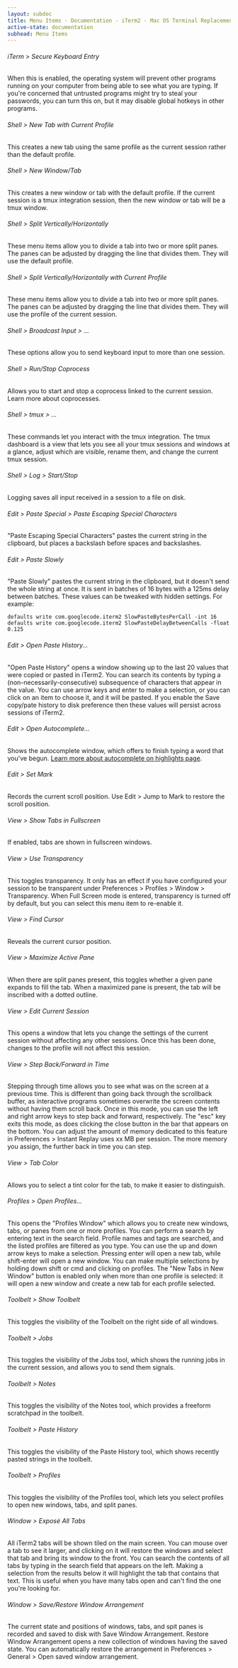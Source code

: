 ```yaml
---
layout: subdoc
title: Menu Items - Documentation - iTerm2 - Mac OS Terminal Replacement
active-state: documentation
subhead: Menu Items
---
```

<h6 class="question">iTerm > Secure Keyboard Entry</h6>
When this is enabled, the operating system will prevent other programs running on your computer from being able to see what you are typing. If you're concerned that untrusted programs might try to steal your passwords, you can turn this on, but it may disable global hotkeys in other programs.
<h6 class="question">Shell > New Tab with Current Profile</h6>
This creates a new tab using the same profile as the current session rather than the default profile.
<h6 class="question">Shell > New Window/Tab</h6>
This creates a new window or tab with the default profile. If the current session is a tmux integration session, then the new window or tab will be a tmux window.
<h6 class="question">Shell > Split Vertically/Horizontally</h6>
These menu items allow you to divide a tab into two or more split panes. The panes can be adjusted by dragging the line that divides them. They will use the default profile.
<h6 class="question">Shell > Split Vertically/Horizontally with Current Profile</h6>
These menu items allow you to divide a tab into two or more split panes. The panes can be adjusted by dragging the line that divides them. They will use the profile of the current session.
<h6 class="question">Shell > Broadcast Input > ...</h6>
These options allow you to send keyboard input to more than one session.
<h6 class="question">Shell > Run/Stop Coprocess</h6>
Allows you to start and stop a coprocess linked to the current session. Learn more about coprocesses.
<h6 class="question">Shell > tmux > ...</h6>
These commands let you interact with the tmux integration. The tmux dashboard is a view that lets you see all your tmux sessions and windows at a glance, adjust which are visible, rename them, and change the current tmux session.
<h6 class="question">Shell > Log > Start/Stop</h6>
Logging saves all input received in a session to a file on disk.
<h6 class="question">Edit > Paste Special > Paste Escaping Special Characters</h6>
"Paste Escaping Special Characters" pastes the current string in the clipboard, but places a backslash before spaces and backslashes.
<h6 class="question">Edit > Paste Slowly</h6>
"Paste Slowly" pastes the current string in the clipboard, but it doesn't send the whole string at once. It is sent in batches of 16 bytes with a 125ms delay between batches. These values can be tweaked with hidden settings. For example:

    defaults write com.googlecode.iterm2 SlowPasteBytesPerCall -int 16
    defaults write com.googlecode.iterm2 SlowPasteDelayBetweenCalls -float 0.125

<h6 class="question">Edit > Open Paste History...</h6>
"Open Paste History" opens a window showing up to the last 20 values that were copied or pasted in iTerm2. You can search its contents by typing a (non-necessarily-consecutive) subsequence of characters that appear in the value. You can use arrow keys and enter to make a selection, or you can click on an item to choose it, and it will be pasted. If you enable the Save copy/pate history to disk preference then these values will persist across sessions of iTerm2.
<h6 class="question">Edit > Open Autocomplete...</h6>
Shows the autocomplete window, which offers to finish typing a word that you've begun. <a href="documentation-highlights.html">Learn more about autocomplete on highlights page</a>.
<h6 class="question">Edit > Set Mark</h6>
Records the current scroll position. Use Edit > Jump to Mark to restore the scroll position.
<h6 class="question">View > Show Tabs in Fullscreen</h6>
If enabled, tabs are shown in fullscreen windows.
<h6 class="question">View > Use Transparency</h6>
This toggles transparency. It only has an effect if you have configured your session to be transparent under Preferences > Profiles > Window > Transparency. When Full Screen mode is entered, transparency is turned off by default, but you can select this menu item to re-enable it.
<h6 class="question">View > Find Cursor</h6>
Reveals the current cursor position.
<h6 class="question">View > Maximize Active Pane</h6>
When there are split panes present, this toggles whether a given pane expands to fill the tab. When a maximized pane is present, the tab will be inscribed with a dotted outline.
<h6 class="question">View > Edit Current Session</h6>
This opens a window that lets you change the settings of the current session without affecting any other sessions. Once this has been done, changes to the profile will not affect this session.
<h6 class="question">View > Step Back/Forward in Time</h6>
Stepping through time allows you to see what was on the screen at a previous time. This is different than going back through the scrollback buffer, as interactive programs sometimes overwrite the screen contents without having them scroll back. Once in this mode, you can use the left and right arrow keys to step back and forward, respectively. The "esc" key exits this mode, as does clicking the close button in the bar that appears on the bottom. You can adjust the amount of memory dedicated to this feature in Preferences > Instant Replay uses xx MB per session. The more memory you assign, the further back in time you can step.
<h6 class="question">View > Tab Color</h6>
Allows you to select a tint color for the tab, to make it easier to distinguish.
<h6 class="question">Profiles > Open Profiles...</h6>
This opens the "Profiles Window" which allows you to create new windows, tabs, or panes from one or more profiles. You can perform a search by entering text in the search field. Profile names and tags are searched, and the listed profiles are filtered as you type. You can use the up and down arrow keys to make a selection. Pressing enter will open a new tab, while shift-enter will open a new window. You can make multiple selections by holding down shift or cmd and clicking on profiles. The "New Tabs in New Window" button is enabled only when more than one profile is selected: it will open a new window and create a new tab for each profile selected.
<h6 class="question">Toolbelt > Show Toolbelt</h6>
This toggles the visibility of the Toolbelt on the right side of all windows.
<h6 class="question">Toolbelt > Jobs</h6>
This toggles the visibility of the Jobs tool, which shows the running jobs in the current session, and allows you to send them signals.
<h6 class="question">Toolbelt > Notes</h6>
This toggles the visibility of the Notes tool, which provides a freeform scratchpad in the toolbelt.
<h6 class="question">Toolbelt > Paste History</h6>
This toggles the visibility of the Paste History tool, which shows recently pasted strings in the toolbelt.
<h6 class="question">Toolbelt > Profiles</h6>
This toggles the visibility of the Profiles tool, which lets you select profiles to open new windows, tabs, and split panes.
<h6 class="question">Window > Exposé All Tabs</h6>
All iTerm2 tabs will be shown tiled on the main screen. You can mouse over a tab to see it larger, and clicking on it will restore the windows and select that tab and bring its window to the front. You can search the contents of all tabs by typing in the search field that appears on the left. Making a selection from the results below it will highlight the tab that contains that text. This is useful when you have many tabs open and can't find the one you're looking for.
<h6 class="question">Window > Save/Restore Window Arrangement</h6>
The current state and positions of windows, tabs, and spit panes is recorded and saved to disk with Save Window Arrangement. Restore Window Arrangement opens a new collection of windows having the saved state. You can automatically restore the arrangement in Preferences > General > Open saved window arrangement.
